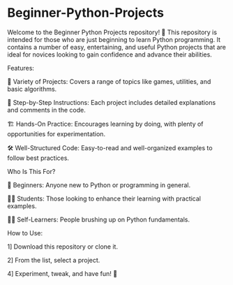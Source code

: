 # Beginner-Python-Projects
Welcome to the Beginner Python Projects repository! 🎉 This repository is intended for those who are just beginning to learn Python programming. It contains a number of easy, entertaining, and useful Python projects that are ideal for novices looking to gain confidence and advance their abilities.

Features:

🌟 Variety of Projects: Covers a range of topics like games, utilities, and basic algorithms.

🧩 Step-by-Step Instructions: Each project includes detailed explanations and comments in the code.

🏗️ Hands-On Practice: Encourages learning by doing, with plenty of opportunities for experimentation.

🛠️ Well-Structured Code: Easy-to-read and well-organized examples to follow best practices.


Who Is This For?

📘 Beginners: Anyone new to Python or programming in general.

👩‍💻 Students: Those looking to enhance their learning with practical examples.

🧑‍🎓 Self-Learners: People brushing up on Python fundamentals.


How to Use:

1] Download this repository or clone it.

2] From the list, select a project.

4] Experiment, tweak, and have fun! 🎉
